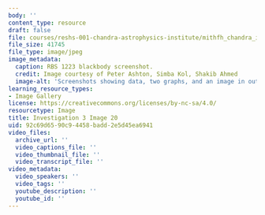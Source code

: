 ```yaml
---
body: ''
content_type: resource
draft: false
file: courses/reshs-001-chandra-astrophysics-institute/mithfh_chandra_inv3_rbsbla.jpg
file_size: 41745
file_type: image/jpeg
image_metadata:
  caption: RBS 1223 blackbody screenshot.
  credit: Image courtesy of Peter Ashton, Simba Kol, Shakib Ahmed
  image-alt: 'Screenshots showing data, two graphs, and an image in outer space. '
learning_resource_types:
- Image Gallery
license: https://creativecommons.org/licenses/by-nc-sa/4.0/
resourcetype: Image
title: Investigation 3 Image 20
uid: 92c69d65-90c9-4458-badd-2e5d45ea6941
video_files:
  archive_url: ''
  video_captions_file: ''
  video_thumbnail_file: ''
  video_transcript_file: ''
video_metadata:
  video_speakers: ''
  video_tags: ''
  youtube_description: ''
  youtube_id: ''
---
```

